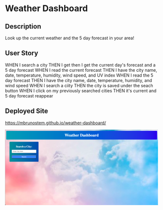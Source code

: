 # Weather Dashboard

## Description
Look up the current weather and the 5 day forecast in your area!

## User Story
WHEN I search a city
THEN I get then I get the current day's forecast and a 5 day forecast
WHEN I read the current forecast
THEN I have the city name, date, temperature, humidity, wind speed, and UV index
WHEN I read the 5 day forecast
THEN I have the city name, date, temperature, humidity, and wind speed
WHEN I search a ciity
THEN the city is saved under the seach button
WHEN I click on my previously searched cities
THEN it's current and 5 day forecast reappear

## Deployed Site
https://mbrunostem.github.io/weather-dashboard/

![Deployed site landing page](./assets/landing-page.png)